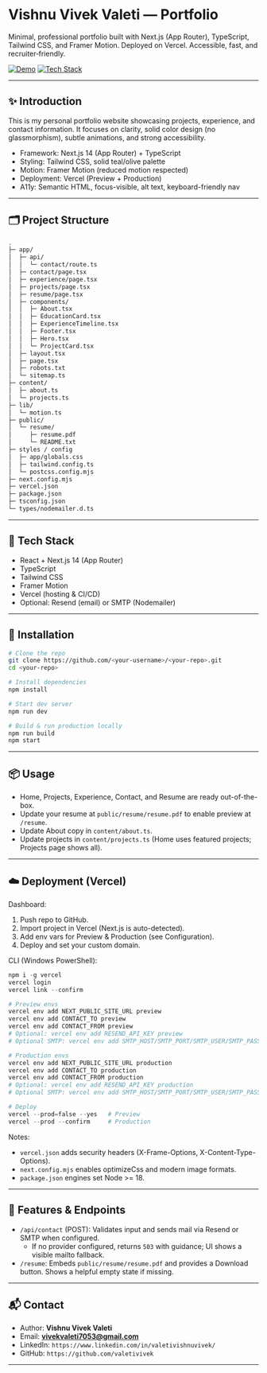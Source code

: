# Vishnu Vivek Valeti — Portfolio

Minimal, professional portfolio built with Next.js (App Router), TypeScript, Tailwind CSS, and Framer Motion. Deployed on Vercel. Accessible, fast, and recruiter‑friendly.

[![Demo](https://img.shields.io/badge/demo-Live-success.svg)](https://valetiportfolio.vercel.app/)
[![Tech Stack](https://img.shields.io/badge/stack-Next.js%20%7C%20TypeScript%20%7C%20Tailwind%20%7C%20FramerMotion-blueviolet.svg)](#tech-stack)

---

## ✨ Introduction

This is my personal portfolio website showcasing projects, experience, and contact information. It focuses on clarity, solid color design (no glassmorphism), subtle animations, and strong accessibility.

- Framework: Next.js 14 (App Router) + TypeScript
- Styling: Tailwind CSS, solid teal/olive palette
- Motion: Framer Motion (reduced motion respected)
- Deployment: Vercel (Preview + Production)
- A11y: Semantic HTML, focus-visible, alt text, keyboard-friendly nav

---

## 🗂 Project Structure

```bash
.
├─ app/
│  ├─ api/
│  │  └─ contact/route.ts        
│  ├─ contact/page.tsx           
│  ├─ experience/page.tsx        
│  ├─ projects/page.tsx          
│  ├─ resume/page.tsx            
│  ├─ components/
│  │  ├─ About.tsx               
│  │  ├─ EducationCard.tsx
│  │  ├─ ExperienceTimeline.tsx
│  │  ├─ Footer.tsx
│  │  ├─ Hero.tsx
│  │  └─ ProjectCard.tsx         
│  ├─ layout.tsx                 
│  ├─ page.tsx                   
│  ├─ robots.txt                 
│  └─ sitemap.ts                 
├─ content/
│  ├─ about.ts                   
│  └─ projects.ts               
├─ lib/
│  └─ motion.ts                  
├─ public/
│  └─ resume/
│     ├─ resume.pdf              
│     └─ README.txt
├─ styles / config
│  ├─ app/globals.css            
│  ├─ tailwind.config.ts
│  └─ postcss.config.mjs
├─ next.config.mjs               
├─ vercel.json                   
├─ package.json
├─ tsconfig.json
└─ types/nodemailer.d.ts         
```

---

## 🧰 Tech Stack

- React + Next.js 14 (App Router)
- TypeScript
- Tailwind CSS
- Framer Motion
- Vercel (hosting & CI/CD)
- Optional: Resend (email) or SMTP (Nodemailer)

---

## 🚀 Installation

```bash
# Clone the repo
git clone https://github.com/<your-username>/<your-repo>.git
cd <your-repo>

# Install dependencies
npm install

# Start dev server
npm run dev

# Build & run production locally
npm run build
npm start
```

---

## 📦 Usage

- Home, Projects, Experience, Contact, and Resume are ready out-of-the-box.
- Update your resume at `public/resume/resume.pdf` to enable preview at `/resume`.
- Update About copy in `content/about.ts`.
- Update projects in `content/projects.ts` (Home uses featured projects; Projects page shows all).

---

## ☁️ Deployment (Vercel)

Dashboard:
1. Push repo to GitHub.
2. Import project in Vercel (Next.js is auto-detected).
3. Add env vars for Preview & Production (see Configuration).
4. Deploy and set your custom domain.

CLI (Windows PowerShell):
```powershell
npm i -g vercel
vercel login
vercel link --confirm

# Preview envs
vercel env add NEXT_PUBLIC_SITE_URL preview
vercel env add CONTACT_TO preview
vercel env add CONTACT_FROM preview
# Optional: vercel env add RESEND_API_KEY preview
# Optional SMTP: vercel env add SMTP_HOST/SMTP_PORT/SMTP_USER/SMTP_PASS preview

# Production envs
vercel env add NEXT_PUBLIC_SITE_URL production
vercel env add CONTACT_TO production
vercel env add CONTACT_FROM production
# Optional: vercel env add RESEND_API_KEY production
# Optional SMTP: vercel env add SMTP_HOST/SMTP_PORT/SMTP_USER/SMTP_PASS production

# Deploy
vercel --prod=false --yes   # Preview
vercel --prod --confirm     # Production
```

Notes:
- `vercel.json` adds security headers (X-Frame-Options, X-Content-Type-Options).
- `next.config.mjs` enables optimizeCss and modern image formats.
- `package.json` engines set Node >= 18.

---

## 🧪 Features & Endpoints

- `/api/contact` (POST): Validates input and sends mail via Resend or SMTP when configured.
  - If no provider configured, returns `503` with guidance; UI shows a visible mailto fallback.
- `/resume`: Embeds `public/resume/resume.pdf` and provides a Download button. Shows a helpful empty state if missing.

---

## 📬 Contact

- Author: **Vishnu Vivek Valeti**
- Email: **vivekvaleti7053@gmail.com**
- LinkedIn: `https://www.linkedin.com/in/valetivishnuvivek/`
- GitHub: `https://github.com/valetivivek`

---